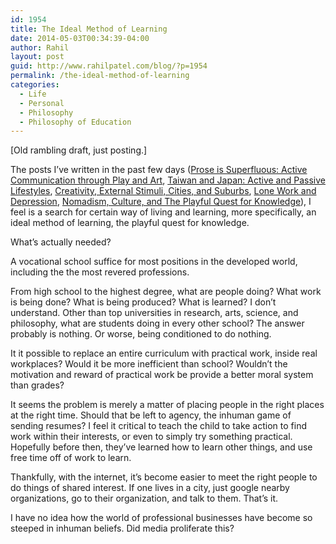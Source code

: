 ```yaml
---
id: 1954
title: The Ideal Method of Learning
date: 2014-05-03T00:34:39-04:00
author: Rahil
layout: post
guid: http://www.rahilpatel.com/blog/?p=1954
permalink: /the-ideal-method-of-learning
categories:
  - Life
  - Personal
  - Philosophy
  - Philosophy of Education
---
```

[Old rambling draft, just posting.]

The posts I&#8217;ve written in the past few days ([Prose is Superfluous: Active Communication through Play and Art](http://www.rahilpatel.com/blog/prose-is-superfluous-active-communication-through-play-and-art "Prose is Superfluous: Active Communication through Play and Art"), [Taiwan and Japan: Active and Passive Lifestyles](http://www.rahilpatel.com/blog/taiwan-and-japan-active-and-passive-lifestyles "Taiwan and Japan: Active and Passive Lifestyles"), [Creativity, External Stimuli, Cities, and Suburbs](http://www.rahilpatel.com/blog/creativity-external-stimuli-cities-and-suburbs "Creativity, External Stimuli, Cities, and Suburbs"), [Lone Work and Depression](http://www.rahilpatel.com/blog/lone-work-and-depression "Lone Work and Depression"), [Nomadism, Culture, and The Playful Quest for Knowledge](http://www.rahilpatel.com/blog/nomadism-culture-and-the-playful-quest-for-knowledge "Nomadism, Culture, and The Playful Quest for Knowledge")), I feel is a search for certain way of living and learning, more specifically, an ideal method of learning, the playful quest for knowledge.

What&#8217;s actually needed?

A vocational school suffice for most positions in the developed world, including the the most revered professions.

From high school to the highest degree, what are people doing? What work is being done? What is being produced? What is learned? I don&#8217;t understand. Other than top universities in research, arts, science, and philosophy, what are students doing in every other school? The answer probably is nothing. Or worse, being conditioned to do nothing.

It it possible to replace an entire curriculum with practical work, inside real workplaces? Would it be more inefficient than school? Wouldn&#8217;t the motivation and reward of practical work be provide a better moral system than grades?

It seems the problem is merely a matter of placing people in the right places at the right time. Should that be left to agency, the inhuman game of sending resumes? I feel it critical to teach the child to take action to find work within their interests, or even to simply try something practical. Hopefully before then, they&#8217;ve learned how to learn other things, and use free time off of work to learn.

Thankfully, with the internet, it&#8217;s become easier to meet the right people to do things of shared interest. If one lives in a city, just google nearby organizations, go to their organization, and talk to them. That&#8217;s it.

I have no idea how the world of professional businesses have become so steeped in inhuman beliefs. Did media proliferate this?